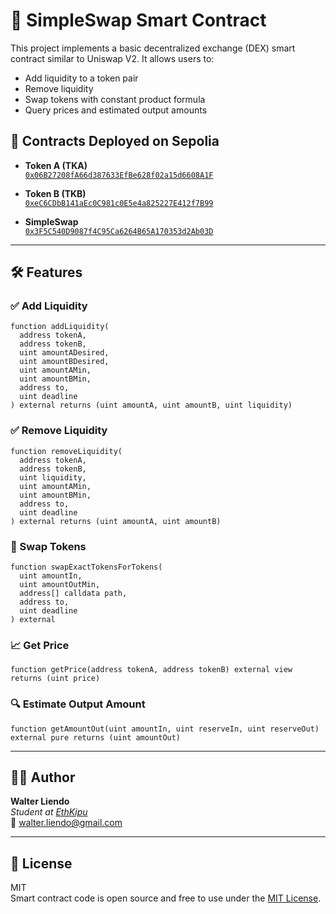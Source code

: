 
# 🦄 SimpleSwap Smart Contract

This project implements a basic decentralized exchange (DEX) smart contract similar to Uniswap V2. It allows users to:

- Add liquidity to a token pair
- Remove liquidity
- Swap tokens with constant product formula
- Query prices and estimated output amounts

## 🚀 Contracts Deployed on Sepolia

- **Token A (TKA)**  
  [`0x06B27208fA66d387633EfBe628f02a15d6608A1F`](https://sepolia.etherscan.io/address/0x06B27208fA66d387633EfBe628f02a15d6608A1F)

- **Token B (TKB)**  
  [`0xeC6CDbB141aEc0C981c0E5e4a825227E412f7B99`](https://sepolia.etherscan.io/address/0xeC6CDbB141aEc0C981c0E5e4a825227E412f7B99)

- **SimpleSwap**  
  [`0x3F5C540D9087f4C95Ca6264B65A170353d2Ab03D`](https://sepolia.etherscan.io/address/0x3F5C540D9087f4C95Ca6264B65A170353d2Ab03D)

---

## 🛠 Features

### ✅ Add Liquidity

```solidity
function addLiquidity(
  address tokenA,
  address tokenB,
  uint amountADesired,
  uint amountBDesired,
  uint amountAMin,
  uint amountBMin,
  address to,
  uint deadline
) external returns (uint amountA, uint amountB, uint liquidity)
```

### ✅ Remove Liquidity

```solidity
function removeLiquidity(
  address tokenA,
  address tokenB,
  uint liquidity,
  uint amountAMin,
  uint amountBMin,
  address to,
  uint deadline
) external returns (uint amountA, uint amountB)
```

### 🔄 Swap Tokens

```solidity
function swapExactTokensForTokens(
  uint amountIn,
  uint amountOutMin,
  address[] calldata path,
  address to,
  uint deadline
) external
```

### 📈 Get Price

```solidity
function getPrice(address tokenA, address tokenB) external view returns (uint price)
```

### 🔍 Estimate Output Amount

```solidity
function getAmountOut(uint amountIn, uint reserveIn, uint reserveOut) external pure returns (uint amountOut)
```

---

## 👨‍🎓 Author

**Walter Liendo**  
*Student at [EthKipu](https://campus.ethkipu.org/)*  
📧 walter.liendo@gmail.com

---

## 📄 License

MIT  
Smart contract code is open source and free to use under the [MIT License](https://opensource.org/licenses/MIT).
